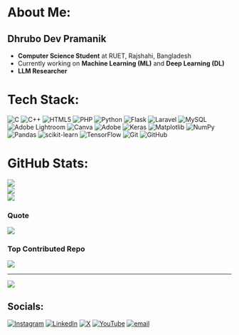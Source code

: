 # About Me:
## Dhrubo Dev Pramanik
- **Computer Science Student** at RUET, Rajshahi, Bangladesh
- Currently working on **Machine Learning (ML)** and **Deep Learning (DL)**
- **LLM Researcher**




#  Tech Stack:
![C](https://img.shields.io/badge/c-%2300599C.svg?style=for-the-badge&logo=c&logoColor=white) ![C++](https://img.shields.io/badge/c++-%2300599C.svg?style=for-the-badge&logo=c%2B%2B&logoColor=white) ![HTML5](https://img.shields.io/badge/html5-%23E34F26.svg?style=for-the-badge&logo=html5&logoColor=white) ![PHP](https://img.shields.io/badge/php-%23777BB4.svg?style=for-the-badge&logo=php&logoColor=white) ![Python](https://img.shields.io/badge/python-3670A0?style=for-the-badge&logo=python&logoColor=ffdd54) ![Flask](https://img.shields.io/badge/flask-%23000.svg?style=for-the-badge&logo=flask&logoColor=white) ![Laravel](https://img.shields.io/badge/laravel-%23FF2D20.svg?style=for-the-badge&logo=laravel&logoColor=white) ![MySQL](https://img.shields.io/badge/mysql-4479A1.svg?style=for-the-badge&logo=mysql&logoColor=white) ![Adobe Lightroom](https://img.shields.io/badge/Adobe%20Lightroom-31A8FF.svg?style=for-the-badge&logo=Adobe%20Lightroom&logoColor=white) ![Canva](https://img.shields.io/badge/Canva-%2300C4CC.svg?style=for-the-badge&logo=Canva&logoColor=white) ![Adobe](https://img.shields.io/badge/adobe-%23FF0000.svg?style=for-the-badge&logo=adobe&logoColor=white) ![Keras](https://img.shields.io/badge/Keras-%23D00000.svg?style=for-the-badge&logo=Keras&logoColor=white) ![Matplotlib](https://img.shields.io/badge/Matplotlib-%23ffffff.svg?style=for-the-badge&logo=Matplotlib&logoColor=black) ![NumPy](https://img.shields.io/badge/numpy-%23013243.svg?style=for-the-badge&logo=numpy&logoColor=white) ![Pandas](https://img.shields.io/badge/pandas-%23150458.svg?style=for-the-badge&logo=pandas&logoColor=white) ![scikit-learn](https://img.shields.io/badge/scikit--learn-%23F7931E.svg?style=for-the-badge&logo=scikit-learn&logoColor=white) ![TensorFlow](https://img.shields.io/badge/TensorFlow-%23FF6F00.svg?style=for-the-badge&logo=TensorFlow&logoColor=white) ![Git](https://img.shields.io/badge/git-%23F05033.svg?style=for-the-badge&logo=git&logoColor=white) ![GitHub](https://img.shields.io/badge/github-%23121011.svg?style=for-the-badge&logo=github&logoColor=white)
#  GitHub Stats:
![](https://github-readme-stats.vercel.app/api?username=DhruboDevPramanik&theme=transparent&hide_border=false&include_all_commits=true&count_private=false)<br/>
![](https://nirzak-streak-stats.vercel.app/?user=DhruboDevPramanik&theme=transparent&hide_border=false)<br/>
![](https://github-readme-stats.vercel.app/api/top-langs/?username=DhruboDevPramanik&theme=transparent&hide_border=false&include_all_commits=true&count_private=false&layout=compact)

###   Quote
![](https://quotes-github-readme.vercel.app/api?type=horizontal&theme=radical)

###  Top Contributed Repo
![](https://github-contributor-stats.vercel.app/api?username=DhruboDevPramanik&limit=5&theme=dark&combine_all_yearly_contributions=true)

---
[![](https://visitcount.itsvg.in/api?id=DhruboDevPramanik&icon=0&color=0)](https://visitcount.itsvg.in)

##  Socials:
[![Instagram](https://img.shields.io/badge/Instagram-%23E4405F.svg?logo=Instagram&logoColor=white)](https://instagram.com/drubo_dev_pramanik) [![LinkedIn](https://img.shields.io/badge/LinkedIn-%230077B5.svg?logo=linkedin&logoColor=white)](https://linkedin.com/in/drubo-dev-pramanik) [![X](https://img.shields.io/badge/X-black.svg?logo=X&logoColor=white)](https://x.com/DhruboDevPk) [![YouTube](https://img.shields.io/badge/YouTube-%23FF0000.svg?logo=YouTube&logoColor=white)](https://youtube.com/@DhruboDevPramanik) [![email](https://img.shields.io/badge/Email-D14836?logo=gmail&logoColor=white)](mailto:drubodevpramanik@gmail.com)
<!-- Proudly created with GPRM ( https://gprm.itsvg.in ) -->
